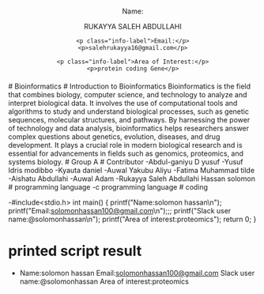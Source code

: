 <!DOCTYPE html>
<html lang="en">
<head>
  <meta charset="UTF-8">
  <meta name="viewport" content="width=device-width, initial-scale=1.0">
  <title>User Information</title>
  <style>
    .info-container {
      text-align: center; /* Center align the content */
      margin: 20px; /* Add some margin for better presentation */
    }

    .info-label {
      font-weight: bold; /* Make labels bold for distinction */
    }
  </style>
</head>
<body>
  <div class="info-container">
    <p class="info-label">Name:</p>
    <p>RUKAYYA SALEH ABDULLAHI</p>

    <p class="info-label">Email:</p>
    <p>salehrukayya16@gmail.com</p>

    <p class="info-label">Area of Interest:</p>
    <p>protein coding Gene</p>
  </div>
</body>
</html># Bioinformatics 
# Introduction to Bioinformatics 
Bioinformatics is the field that combines biology, computer science, and technology to analyze and interpret biological data. It involves the use of computational tools and algorithms to study and understand biological processes, such as genetic sequences, molecular structures, and pathways. By harnessing the power of technology and data analysis, bioinformatics helps researchers answer complex questions about genetics, evolution, diseases, and drug development. It plays a crucial role in modern biological research and is essential for advancements in fields such as genomics, proteomics, and systems biology.
# Group A 
# Contributor 
-Abdul-ganiyu D yusuf
-Yusuf Idris modibbo
-Kyauta daniel
-Auwal Yakubu Aliyu
-Fatima Muhammad tilde
-Aishatu Abdullahi
-Auwal Adam
-Rukayya Saleh Abdullahi
Hassan solomon
# programming language 
-c programming language
# coding


-#include<stdio.h>
int main() {
  printf("Name:solomon hassan\n");
  printf("Email:solomonhassan100@gmail.com\n");;;
  printf("Slack user name:@solomonhassan\n");
  printf("Area of interest:proteomics");
  return 0;
}
# printed script result



- Name:solomon hassan
Email:solomonhassan100@gmail.com
Slack user name:@solomonhassan
Area of interest:proteomics